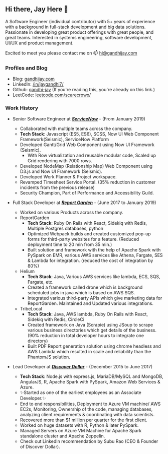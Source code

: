 ## Hi there, Jay Here 👋

A Software Engineer (individual contributor) with 5+ years of experience with a background in full-stack development and big data solutions. Passionate in developing great product offerings with great people, and great teams. Interested in systems engineering, software development, UI/UX and product management.

Excited to meet you please contact me on 📫 [hi@gandhijay.com](https://link.gandhijay.com/mail)

### Profiles and Blog

- Blog: [gandhijay.com](https://link.gandhijay.com/website)
- LinkedIn: [/in/jaygandhi7/](https://link.gandhijay.com/linkedin)
- Github: [gandhi-jay](https://link.gandhijay.com/github) (If you're reading this, you're already on this link.)
- LeetCode: [leetcode.com/scarecrowx/](https://link.gandhijay.com/leetcode)

### Work History

- Senior Software Engineer at **_[ServiceNow](https://www.servicenow.com/)_** - (From January 2019)

  - Collaborated with multiple teams across the company.
  - **Tech Stack**: Javascript (ES5, ES6), SCSS, Now UI Web Component Framework(Seismic), ServiceNow Platform
  - Developed Gantt/Grid Web Component using Now UI Framework (Seismic).
    - With Row virtualization and reusable modular code, Scaled up Grid rendering with 7000 rows.
  - Developed NodeMap (Relationship Map) Web Component using D3.js and Now UI Framework (Seismic).
  - Developed Work Planner & Project workspace.
  - Revamped Timesheet Service Portal. (35% reduction in customer incidents from the previous release)
  - Security Champion, Part of Performance and Accessibility Guild.

- Full Stack Developer at **_[Report Garden](https://reportgarden.com/)_** - (June 2017 to January 2019)

  - Worked on various Products across the company.
  - ReportGarden
    - **Tech Stack**: Ruby On Rails with React, Sidekiq with Redis, Multiple Postgres databases, python
    - Optimized Webpack builds and created customized pop-up forms for third-party websites for a feature. (Reduced deployment time to 20 min from 35 min.)
    - Built solution and framework with the help of Apache Spark with PySpark on EMR, various AWS services like Athena, Fargate, SES & Lambda for integration. (reduced the cost of integration by 80%)
  - Helium
    - **Tech Stack**: Java, Various AWS services like lambda, ECS, SQS, Fargate, etc.
    - Created a framework called drone which is background scheduled jobs in java which is based on AWS SQS.
    - Integrated various third-party APIs which give marketing data for ReportGarden. Maintained and Updated various integrations.
  - TribeLocal
    - **Tech Stack**: Java, AWS lambda, Ruby On Rails with React, Sidekiq with Redis, CircleCi
    - Created framework on Java (Scrapie) using JSoup to scrape various business directories which get details of the business. (90% reduction in total developer hours to integrate one directory)
    - Built PDF Report generation solution using chrome headless and AWS Lambda which resulted in scale and reliability than the PhantomJS solution.

- Lead Developer at **_[Discover Dollar](https://www.discoverdollar.com/)_** - (December 2015 to June 2017)
  - **Tech Stack**: Node.js with express.js, MariaDB/MySQL and MongoDB, AngularJS, R, Apache Spark with PySpark, Amazon Web Services & Azure.
  - ✨Started as one of the earliest employees as an Associate Developer.✨
  - End to end responsibilities, Deployment to Azure VM machine/ AWS EC2s, Monitoring, Ownership of the code, managing databases, analyzing client requirements & coordinating with data scientists.
  - Recovered more than $1 million per quarter for the first client.
  - Worked on huge datasets with R, Python & later PySpark.
  - Managed Servers on Azure VM Machine for Apache Spark standalone cluster and Apache Zeppelin.
  - Check out LinkedIn recommendation by Subu Rao (CEO & Founder of Discover Dollar).
